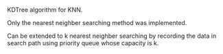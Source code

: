 KDTree algorithm for KNN.

Only the nearest neighber searching method was implemented.

Can be extended to k nearest neighber searching by recording the data in search path using priority queue whose capacity is k.

